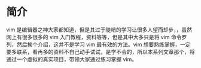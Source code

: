 # 简介

vim 是编辑器之神大家都知道，但是其过于陡峭的学习让很多人望而却步，，虽然网上有很多很多的 vim 入门教程，资料等等，但是其中大多只是将 vim 命令罗列，然后挨个介绍，这并不是学习 vim 最有效的方法。vim 想要熟练掌握，一定要多联系，看再多的资料不自己动手试试，是学不会的，所以本系列文章那个，将通过一个虚拟的真实项目，带领大家通过练习掌握 vim。




